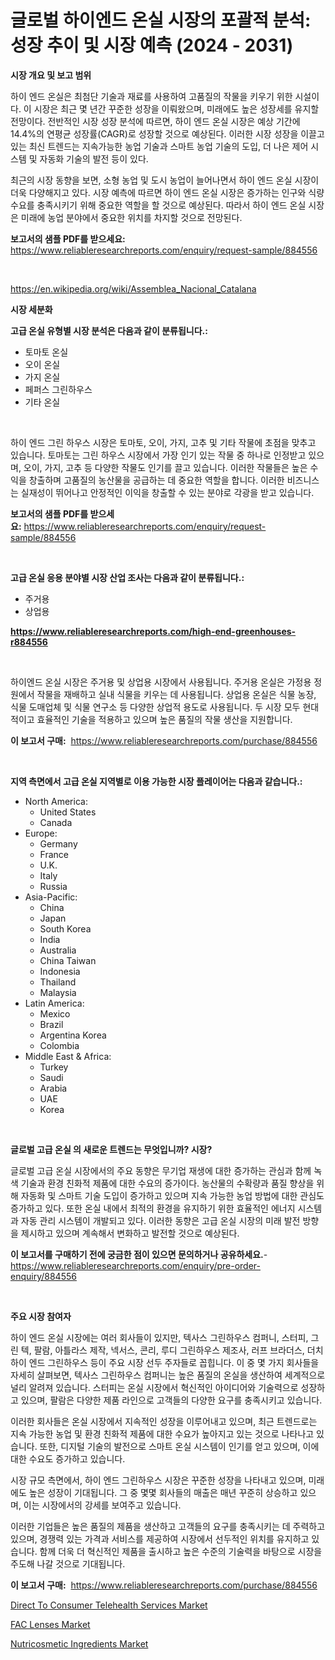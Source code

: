 <p><h1>글로벌 하이엔드 온실 시장의 포괄적 분석: 성장 추이 및 시장 예측 (2024 - 2031)</h1></p><p><strong>시장 개요 및 보고 범위</strong></p>
<p><p>하이 엔드 온실은 최첨단 기술과 재료를 사용하여 고품질의 작물을 키우기 위한 시설이다. 이 시장은 최근 몇 년간 꾸준한 성장을 이뤄왔으며, 미래에도 높은 성장세를 유지할 전망이다. 전반적인 시장 성장 분석에 따르면, 하이 엔드 온실 시장은 예상 기간에 14.4%의 연평균 성장률(CAGR)로 성장할 것으로 예상된다. 이러한 시장 성장을 이끌고 있는 최신 트렌드는 지속가능한 농업 기술과 스마트 농업 기술의 도입, 더 나은 제어 시스템 및 자동화 기술의 발전 등이 있다.</p><p>최근의 시장 동향을 보면, 소형 농업 및 도시 농업이 늘어나면서 하이 엔드 온실 시장이 더욱 다양해지고 있다. 시장 예측에 따르면 하이 엔드 온실 시장은 증가하는 인구와 식량 수요를 충족시키기 위해 중요한 역할을 할 것으로 예상된다. 따라서 하이 엔드 온실 시장은 미래에 농업 분야에서 중요한 위치를 차지할 것으로 전망된다.</p></p>
<p><strong>보고서의 샘플 PDF를 받으세요:</strong> <a href="https://www.reliableresearchreports.com/enquiry/request-sample/884556">https://www.reliableresearchreports.com/enquiry/request-sample/884556</a></p>
<p>&nbsp;</p>
<p><a href="https://en.wikipedia.org/wiki/Assemblea_Nacional_Catalana">https://en.wikipedia.org/wiki/Assemblea_Nacional_Catalana</a></p>
<p><strong>시장 세분화</strong></p>
<p><strong>고급 온실 유형별 시장 분석은 다음과 같이 분류됩니다.:</strong></p>
<p><ul><li>토마토 온실</li><li>오이 온실</li><li>가지 온실</li><li>페퍼스 그린하우스</li><li>기타 온실</li></ul></p>
<p>&nbsp;</p>
<p><p>하이 엔드 그린 하우스 시장은 토마토, 오이, 가지, 고추 및 기타 작물에 초점을 맞추고 있습니다. 토마토는 그린 하우스 시장에서 가장 인기 있는 작물 중 하나로 인정받고 있으며, 오이, 가지, 고추 등 다양한 작물도 인기를 끌고 있습니다. 이러한 작물들은 높은 수익을 창출하며 고품질의 농산물을 공급하는 데 중요한 역할을 합니다. 이러한 비즈니스는 실재성이 뛰어나고 안정적인 이익을 창출할 수 있는 분야로 각광을 받고 있습니다.</p></p>
<p><strong>보고서의 샘플 PDF를 받으세요:</strong>&nbsp;<a href="https://www.reliableresearchreports.com/enquiry/request-sample/884556">https://www.reliableresearchreports.com/enquiry/request-sample/884556</a></p>
<p>&nbsp;</p>
<p><strong> 고급 온실 응용 분야별 시장 산업 조사는 다음과 같이 분류됩니다.:</strong></p>
<p><ul><li>주거용</li><li>상업용</li></ul></p>
<p><strong><a href="https://www.reliableresearchreports.com/high-end-greenhouses-r884556">https://www.reliableresearchreports.com/high-end-greenhouses-r884556</a></strong></p>
<p>&nbsp;</p>
<p><p>하이엔드 온실 시장은 주거용 및 상업용 시장에서 사용됩니다. 주거용 온실은 가정용 정원에서 작물을 재배하고 실내 식물을 키우는 데 사용됩니다. 상업용 온실은 식물 농장, 식물 도매업체 및 식물 연구소 등 다양한 상업적 용도로 사용됩니다. 두 시장 모두 현대적이고 효율적인 기술을 적용하고 있으며 높은 품질의 작물 생산을 지원합니다.</p></p>
<p><strong>이 보고서 구매:</strong>&nbsp; <a href="https://www.reliableresearchreports.com/purchase/884556">https://www.reliableresearchreports.com/purchase/884556</a></p>
<p>&nbsp;</p>
<p><strong>지역 측면에서 고급 온실 지역별로 이용 가능한 시장 플레이어는 다음과 같습니다.:</strong></p>
<p><ul>
    <li>
        North America:
        <ul>
            <li>United States</li>
            <li>Canada</li>
        </ul>
    </li>
    <li>
        Europe:
        <ul>
            <li>Germany</li>
            <li>France</li>
            <li>U.K.</li>
            <li>Italy</li>
            <li>Russia</li>
        </ul>
    </li>
    <li>
        Asia-Pacific:
        <ul>
            <li>China</li>
            <li>Japan</li>
            <li>South Korea</li>
            <li>India</li>
            <li>Australia</li>
            <li>China Taiwan</li>
            <li>Indonesia</li>
            <li>Thailand</li>
            <li>Malaysia</li>
        </ul>
    </li>
    <li>
        Latin America:
        <ul>
            <li>Mexico</li>
            <li>Brazil</li>
            <li>Argentina Korea</li>
            <li>Colombia</li>
        </ul>
    </li>
    <li>
        Middle East & Africa:
        <ul>
            <li>Turkey</li>
            <li>Saudi</li>
            <li>Arabia</li>
            <li>UAE</li>
            <li>Korea</li>
        </ul>
    </li>
    </ul></p>
<p>&nbsp;</p>
<p><strong>글로벌 고급 온실 의 새로운 트렌드는 무엇입니까? 시장?</strong></p>
<p><p>글로벌 고급 온실 시장에서의 주요 동향은 무기업 재생에 대한 증가하는 관심과 함께 녹색 기술과 환경 친화적 제품에 대한 수요의 증가이다. 농산물의 수확량과 품질 향상을 위해 자동화 및 스마트 기술 도입이 증가하고 있으며 지속 가능한 농업 방법에 대한 관심도 증가하고 있다. 또한 온실 내에서 최적의 환경을 유지하기 위한 효율적인 에너지 시스템과 자동 관리 시스템이 개발되고 있다. 이러한 동향은 고급 온실 시장의 미래 발전 방향을 제시하고 있으며 계속해서 변화하고 발전할 것으로 예상된다.</p></p>
<p><strong>이 보고서를 구매하기 전에 궁금한 점이 있으면 문의하거나 공유하세요.</strong>- <a href="https://www.reliableresearchreports.com/enquiry/pre-order-enquiry/884556">https://www.reliableresearchreports.com/enquiry/pre-order-enquiry/884556</a></p>
<p>&nbsp;</p>
<p><strong>주요 시장 참여자</strong></p>
<p><p>하이 엔드 온실 시장에는 여러 회사들이 있지만, 텍사스 그린하우스 컴퍼니, 스터피, 그린 텍, 팔람, 아틀라스 제작, 넥서스, 콘리, 루디 그린하우스 제조사, 러프 브라더스, 더치하이 엔드 그린하우스 등이 주요 시장 선두 주자들로 꼽힙니다. 이 중 몇 가지 회사들을 자세히 살펴보면, 텍사스 그린하우스 컴퍼니는 높은 품질의 온실을 생산하여 세계적으로 널리 알려져 있습니다. 스터피는 온실 시장에서 혁신적인 아이디어와 기술력으로 성장하고 있으며, 팔람은 다양한 제품 라인으로 고객들의 다양한 요구를 충족시키고 있습니다.</p><p>이러한 회사들은 온실 시장에서 지속적인 성장을 이루어내고 있으며, 최근 트렌드로는 지속 가능한 농업 및 환경 친화적 제품에 대한 수요가 높아지고 있는 것으로 나타나고 있습니다. 또한, 디지털 기술의 발전으로 스마트 온실 시스템이 인기를 얻고 있으며, 이에 대한 수요도 증가하고 있습니다.</p><p>시장 규모 측면에서, 하이 엔드 그린하우스 시장은 꾸준한 성장을 나타내고 있으며, 미래에도 높은 성장이 기대됩니다. 그 중 몇몇 회사들의 매출은 매년 꾸준히 상승하고 있으며, 이는 시장에서의 강세를 보여주고 있습니다.</p><p>이러한 기업들은 높은 품질의 제품을 생산하고 고객들의 요구를 충족시키는 데 주력하고 있으며, 경쟁력 있는 가격과 서비스를 제공하여 시장에서 선두적인 위치를 유지하고 있습니다. 함께 더욱 더 혁신적인 제품을 출시하고 높은 수준의 기술력을 바탕으로 시장을 주도해 나갈 것으로 기대됩니다.</p></p>
<p><strong>이 보고서 구매:</strong>&nbsp;&nbsp;<a href="https://www.reliableresearchreports.com/purchase/884556">https://www.reliableresearchreports.com/purchase/884556</a></p>
<p><p><a href="https://issuu.com/reportprime-2/docs/direct-to-consumer-telehealth-services-market-size">Direct To Consumer Telehealth Services Market</a></p><p><a href="https://github.com/liliskanaya73/Market-Research-Report-List-1/blob/main/fac-lenses-market.md">FAC Lenses Market</a></p><p><a href="https://github.com/eeenafisainka/Market-Research-Report-List-1/blob/main/nutricosmetic-ingredients-market.md">Nutricosmetic Ingredients Market</a></p></p>